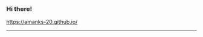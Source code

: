 ### Hi there!

<!-- -  #### I am Aman, a third-year UG student at IIT Kanpur in the Civil Engineering Department. ->
<!-- ### AI/ML Enthusiast :v: -->


<!-- - 🌱 I’m currently learning CV, HCI  - 👯 I’m looking to collaborate on ...  - 🤔 I’m looking for help with   - 💬 Ask me about ... <br> -->
<!-- - - 📫 How to reach me: My Linkedin Profile - [Aman](https://www.linkedin.com/in/amanks20) <br> ->
<!-- - - 😄 Pronouns: he/him <br> ->
<!--- ⚡ Fun fact: ...-->

https://amanks-20.github.io/

<hr>
<!-- 
# My Contributions
![My Activity](https://activity-graph.herokuapp.com/graph?username=amanks-20&theme=xcode) -->

